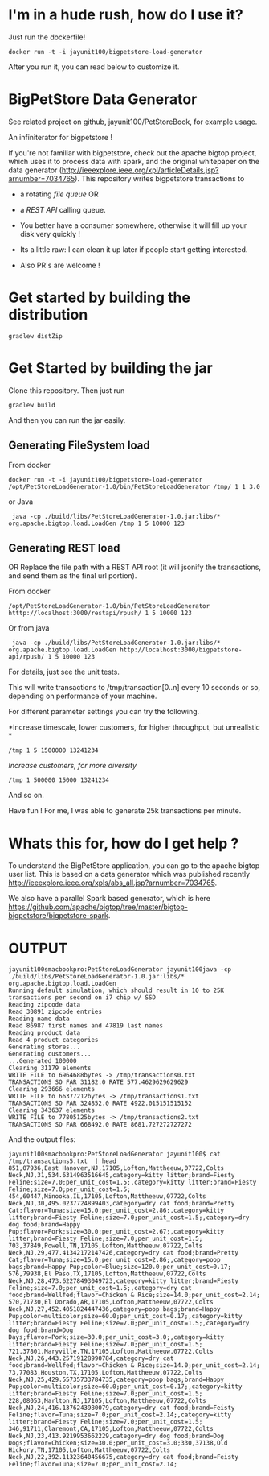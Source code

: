 # I'm in a hude rush, how do I use it? #

Just run the dockerfile! 

```
docker run -t -i jayunit100/bigpetstore-load-generator
```

After you run it, you can read below to customize it.  

# BigPetStore Data Generator #

See related project on github, jayunit100/PetStoreBook, for example usage.

An infiniterator for bigpetstore !

If you're not familiar with bigpetstore, check out the apache bigtop project, which uses it to process data with spark, and the original whitepaper on the data generator (http://ieeexplore.ieee.org/xpl/articleDetails.jsp?arnumber=7034765). This repository writes bigpetstore transactions to 

- a rotating *file queue* OR
- a *REST API* calling queue.

- You better have a consumer somewhere, otherwise it will fill up your disk very quickly !

- Its a little raw: I can clean it up later if people start getting interested.

- Also PR's are welcome !

# Get started by building the distribution #

```
gradlew distZip
```

# Get Started by building the jar #
Clone this repository.  Then just run

```
gradlew build
```

And then you can run the jar easily.

## Generating FileSystem load ##

From docker

```
docker run -t -i jayunit100/bigpetstore-load-generator /opt/PetStoreLoadGenerator-1.0/bin/PetStoreLoadGenerator /tmp/ 1 1 3.0
```
or Java
```
 java -cp ./build/libs/PetStoreLoadGenerator-1.0.jar:libs/* org.apache.bigtop.load.LoadGen /tmp 1 5 10000 123
```

## Generating REST load ## 
OR Replace the file path with a REST API root (it will jsonify the transactions, and send them as the final url portion).

From docker

```
/opt/PetStoreLoadGenerator-1.0/bin/PetStoreLoadGenerator htttp://localhost:3000/restapi/rpush/ 1 5 10000 123
```
Or from java
```
 java -cp ./build/libs/PetStoreLoadGenerator-1.0.jar:libs/* org.apache.bigtop.load.LoadGen http://localhost:3000/bigpetstore-api/rpush/ 1 5 10000 123

```

For details, just see the unit tests.

This will write transactions to /tmp/transaction[0..n] every 10 seconds or so, depending on performance of your machine.

For different parameter settings you can try the following.

*Increase timescale, lower customers, for higher throughput, but unrealistic *

```
/tmp 1 5 1500000 13241234
```

*Increase customers, for more diversity*

```
/tmp 1 500000 15000 13241234
```

And so on.

Have fun ! For me, I was able to generate 25k transactions per minute.

# Whats this for, how do I get help ? #

To understand the BigPetStore application, you can go to the apache bigtop user list.  This is based on a data generator
which was published recently http://ieeexplore.ieee.org/xpls/abs_all.jsp?arnumber=7034765.

We also have a parallel Spark based generator,
which is here https://github.com/apache/bigtop/tree/master/bigtop-bigpetstore/bigpetstore-spark.

# OUTPUT #

```
jayunit100smacbookpro:PetStoreLoadGenerator jayunit100java -cp ./build/libs/PetStoreLoadGenerator-1.0.jar:libs/* org.apache.bigtop.load.LoadGen
Running default simulation, which should result in 10 to 25K transactions per second on i7 chip w/ SSD
Reading zipcode data
Read 30891 zipcode entries
Reading name data
Read 86987 first names and 47819 last names
Reading product data
Read 4 product categories
Generating stores...
Generating customers...
...Generated 100000
Clearing 31179 elements
WRITE FILE to 6964688bytes -> /tmp/transactions0.txt
TRANSACTIONS SO FAR 31182.0 RATE 577.4629629629629
Clearing 293666 elements
WRITE FILE to 66377212bytes -> /tmp/transactions1.txt
TRANSACTIONS SO FAR 324852.0 RATE 4922.015151515152
Clearing 343637 elements
WRITE FILE to 77805125bytes -> /tmp/transactions2.txt
TRANSACTIONS SO FAR 668492.0 RATE 8681.727272727272
```

And the output files:

```
jayunit100smacbookpro:PetStoreLoadGenerator jayunit100$ cat /tmp/transactions5.txt  | head
851,07936,East Hanover,NJ,17105,Lofton,Mattheeuw,07722,Colts Neck,NJ,31,534.6314963516645,category=kitty litter;brand=Fiesty Feline;size=7.0;per_unit_cost=1.5;,category=kitty litter;brand=Fiesty Feline;size=7.0;per_unit_cost=1.5;
454,60447,Minooka,IL,17105,Lofton,Mattheeuw,07722,Colts Neck,NJ,30,495.0237724899403,category=dry cat food;brand=Pretty Cat;flavor=Tuna;size=15.0;per_unit_cost=2.86;,category=kitty litter;brand=Fiesty Feline;size=7.0;per_unit_cost=1.5;,category=dry dog food;brand=Happy Pup;flavor=Pork;size=30.0;per_unit_cost=2.67;,category=kitty litter;brand=Fiesty Feline;size=7.0;per_unit_cost=1.5;
703,37849,Powell,TN,17105,Lofton,Mattheeuw,07722,Colts Neck,NJ,29,477.41342172147426,category=dry cat food;brand=Pretty Cat;flavor=Tuna;size=15.0;per_unit_cost=2.86;,category=poop bags;brand=Happy Pup;color=Blue;size=120.0;per_unit_cost=0.17;
576,79938,El Paso,TX,17105,Lofton,Mattheeuw,07722,Colts Neck,NJ,28,473.62278493049723,category=kitty litter;brand=Fiesty Feline;size=7.0;per_unit_cost=1.5;,category=dry cat food;brand=Wellfed;flavor=Chicken & Rice;size=14.0;per_unit_cost=2.14;
570,71730,El Dorado,AR,17105,Lofton,Mattheeuw,07722,Colts Neck,NJ,27,452.4051824447436,category=poop bags;brand=Happy Pup;color=multicolor;size=60.0;per_unit_cost=0.17;,category=kitty litter;brand=Fiesty Feline;size=7.0;per_unit_cost=1.5;,category=dry dog food;brand=Dog Days;flavor=Pork;size=30.0;per_unit_cost=3.0;,category=kitty litter;brand=Fiesty Feline;size=7.0;per_unit_cost=1.5;
721,37801,Maryville,TN,17105,Lofton,Mattheeuw,07722,Colts Neck,NJ,26,443.25719128990784,category=dry cat food;brand=Wellfed;flavor=Chicken & Rice;size=14.0;per_unit_cost=2.14;
73,77083,Houston,TX,17105,Lofton,Mattheeuw,07722,Colts Neck,NJ,25,429.55735733784735,category=poop bags;brand=Happy Pup;color=multicolor;size=60.0;per_unit_cost=0.17;,category=kitty litter;brand=Fiesty Feline;size=7.0;per_unit_cost=1.5;
228,08053,Marlton,NJ,17105,Lofton,Mattheeuw,07722,Colts Neck,NJ,24,416.1376243980079,category=dry cat food;brand=Feisty Feline;flavor=Tuna;size=7.0;per_unit_cost=2.14;,category=kitty litter;brand=Fiesty Feline;size=7.0;per_unit_cost=1.5;
346,91711,Claremont,CA,17105,Lofton,Mattheeuw,07722,Colts Neck,NJ,23,413.9219953662229,category=dry dog food;brand=Dog Dogs;flavor=Chicken;size=30.0;per_unit_cost=3.0;330,37138,Old Hickory,TN,17105,Lofton,Mattheeuw,07722,Colts Neck,NJ,22,392.11323640456675,category=dry cat food;brand=Feisty Feline;flavor=Tuna;size=7.0;per_unit_cost=2.14;

```
